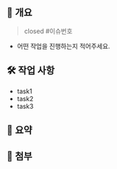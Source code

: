 ## 📌 개요

> closed #이슈번호

- 어떤 작업을 진행하는지 적어주세요.

## 🛠 작업 사항

- task1
- task2
- task3

## 📝 요약

## 📸 첨부
